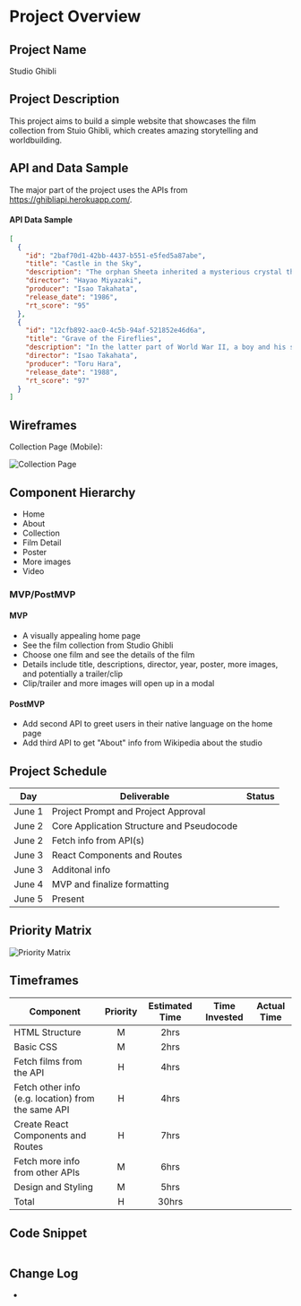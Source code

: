 # Project Overview

## Project Name

Studio Ghibli

## Project Description

This project aims to build a simple website that showcases the film collection from Stuio Ghibli, which creates amazing storytelling and worldbuilding. 

## API and Data Sample

The major part of the project uses the APIs from https://ghibliapi.herokuapp.com/.



#### API Data Sample
```json
[
  {
    "id": "2baf70d1-42bb-4437-b551-e5fed5a87abe",
    "title": "Castle in the Sky",
    "description": "The orphan Sheeta inherited a mysterious crystal that links her to the mythical sky-kingdom of Laputa. With the help of resourceful Pazu and a rollicking band of sky pirates, she makes her way to the ruins of the once-great civilization. Sheeta and Pazu must outwit the evil Muska, who plans to use Laputa's science to make himself ruler of the world.",
    "director": "Hayao Miyazaki",
    "producer": "Isao Takahata",
    "release_date": "1986",
    "rt_score": "95"
  },
  {
    "id": "12cfb892-aac0-4c5b-94af-521852e46d6a",
    "title": "Grave of the Fireflies",
    "description": "In the latter part of World War II, a boy and his sister, orphaned when their mother is killed in the firebombing of Tokyo, are left to survive on their own in what remains of civilian life in Japan. The plot follows this boy and his sister as they do their best to survive in the Japanese countryside, battling hunger, prejudice, and pride in their own quiet, personal battle.",
    "director": "Isao Takahata",
    "producer": "Toru Hara",
    "release_date": "1988",
    "rt_score": "97"
  }
]
```

## Wireframes
Collection Page (Mobile): 

![Collection Page](https://res.cloudinary.com/dvmkqx6v1/image/upload/v1590985536/Mobile_1_o8nwok.png)

## Component Hierarchy
- Home
- About
- Collection
- Film Detail
 - Poster
 - More images
 - Video


### MVP/PostMVP  
#### MVP 

- A visually appealing home page
- See the film collection from Studio Ghibli
- Choose one film and see the details of the film
- Details include title, descriptions, director, year, poster, more images, and potentially a trailer/clip
- Clip/trailer and more images will open up in a modal


#### PostMVP  
- Add second API to greet users in their native language on the home page
- Add third API to get "About" info from Wikipedia about the studio

## Project Schedule

|  Day | Deliverable | Status
|---|---| ---|
|June 1| Project Prompt and Project Approval | 
|June 2| Core Application Structure and Pseudocode | 
|June 2| Fetch info from API(s)  | 
|June 3| React Components and Routes | 
|June 3| Additonal info | 
|June 4| MVP and finalize formatting | 
|June 5| Present | 

## Priority Matrix

![Priority Matrix](https://res.cloudinary.com/dvmkqx6v1/image/upload/v1590985536/Priority_Matrix_hblzqm.png)


## Timeframes

| Component | Priority | Estimated Time | Time Invested | Actual Time |
| --- | :---: |  :---: | :---: | :---: |
| HTML Structure | M | 2hrs|  |  |
| Basic CSS | M | 2hrs|  |  |
| Fetch films from the API | H | 4hrs|  | |
| Fetch other info (e.g. location) from the same API | H | 4hrs|  |  |
| Create React Components and Routes | H | 7hrs|  |  |
| Fetch more info from other APIs | M | 6hrs| |  |
| Design and Styling | M | 5hrs|  |  |
| Total | H | 30hrs|  |  |

## Code Snippet
```javascript

```

## Change Log
- 
